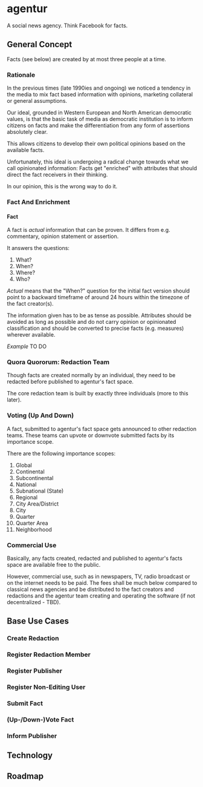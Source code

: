 # agentur
A social news agency. Think Facebook for facts.

## General Concept
Facts (see below) are created by at most three people at a time.

### Rationale
In the previous times (late 1990ies and ongoing) we noticed a tendency in the media to mix fact based information with opinions, marketing collateral or general assumptions.

Our ideal, grounded in Western European and North American democratic values, is that the basic task of media as democratic institution is to inform citizens on facts and make the differentiation from any form of assertions absolutely clear. 

This allows citizens to develop their own political opinions based on the available facts.

Unfortunately, this ideal is undergoing a radical change towards what we call opinionated information: Facts get "enriched" with attributes that should direct the fact receivers in their thinking.

In our opinion, this is the wrong way to do it.

### Fact And Enrichment

#### Fact
A fact is *actual* information that can be proven. 
It differs from e.g. commentary, opinion statement or assertion.

It answers the questions:

  1. What?
  1. When?
  1. Where?
  1. Who? 

*Actual* means that the "When?" question for the initial fact version should point to a backward timeframe of around 24 hours within the timezone of the fact creator(s).

The information given has to be as tense as possible. Attributes should be avoided as long as possible and do not carry opinion or opinionated classification and should be converted to precise facts (e.g. measures) wherever available.

*Example*
TO DO


### Quora Quororum: Redaction Team
Though facts are created normally by an individual, they need to be redacted before published to agentur's fact space.

The core redaction team is built by exactly three individuals (more to this later).

### Voting (Up And Down)
A fact, submitted to agentur's fact space gets announced to other redaction teams. These teams can upvote or downvote submitted facts by its importance scope.

There are the following importance scopes:

   1. Global
   1. Continental
   1. Subcontinental
   1. National
   1. Subnational (State)
   1. Regional
   1. City Area/District
   1. City
   1. Quarter
   1. Quarter Area
   1. Neighborhood
   
### Commercial Use
Basically, any facts created, redacted and published to agentur's facts space are available free to the public.

However, commercial use, such as in newspapers, TV, radio broadcast or on the internet needs to be paid.
The fees shall be much below compared to classical news agencies and be distributed to the fact creators and redactions and the agentur team creating and operating the software (if not decentralized - TBD).


## Base Use Cases

### Create Redaction

### Register Redaction Member

### Register Publisher

### Register Non-Editing User

### Submit Fact

### (Up-/Down-)Vote Fact

### Inform Publisher

## Technology

## Roadmap
